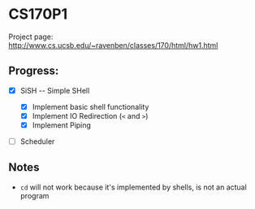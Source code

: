 # CS170P1

Project page: http://www.cs.ucsb.edu/~ravenben/classes/170/html/hw1.html

## Progress:

- [x] SiSH -- Simple SHell
   - [x] Implement basic shell functionality
   - [x] Implement IO Redirection (`<` and `>`)
   - [x] Implement Piping
- [ ] Scheduler


## Notes
* `cd` will not work because it's implemented by shells, is not an actual program
